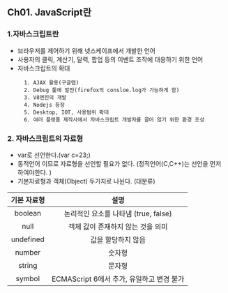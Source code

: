 ## Ch01. JavaScript란

### 1.자바스크립트란
- 브라우저를 제어하기 위해 넷스케이프에서 개발한 언어
- 사용자의 클릭, 계산기, 달력, 팝업 등의 이벤트 조작에 대응하기 위한 언어
- 자바스크립트의 확대  
  ```plaintext
    1. AJAX 활용(구글맵)
    2. Debug 툴에 발전(firefox의 consloe.log가 가능하게 함)
    3. V8엔진의 개발
    4. Nodejs 등장
    5. Desktop, IOT, 사용범위 확대
    6. 여러 플랫폼 제작사에서 자바스크립트 개발자를 끌어 않기 위한 환경 조성
  ```
### 2. 자바스크립트의 자료형
  - var로 선언한다.(var c=23;)
  - 동적언어 이므로 자료형을 선언할 필요가 없다. (정적언어(C,C++)는 선언을 먼저 하여야한다. )
  - 기본자료형과 객체(Object) 두가지로 나뉜다. (대분류)

| 기본 자료형  | 설명                                |  
| :-------: | :----------:                        | 
| boolean   | 논리적인 요소를 나타냄 (true, false)     | 
| null      | 객체 값이 존재하지 않는 것을 의미          | 
| undefined | 값을 할당하지 않음                      | 
| number    | 숫자형                               |   
| string    | 문자형                               |  
| symbol    | ECMAScript 6에서 추가, 유일하고 변경 불가 |  